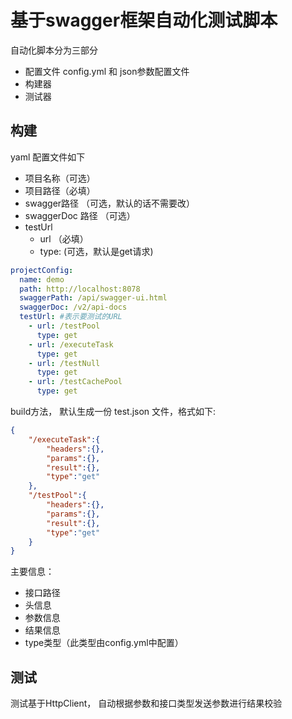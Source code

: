 # 基于swagger框架自动化测试脚本

自动化脚本分为三部分

- 配置文件 config.yml 和 json参数配置文件
- 构建器
- 测试器

## 构建

yaml 配置文件如下

- 项目名称（可选）
- 项目路径（必填）
- swagger路径 （可选，默认的话不需要改）
- swaggerDoc 路径 （可选）
- testUrl
  - url （必填）
  - type: (可选，默认是get请求)

```yaml
projectConfig:
  name: demo
  path: http://localhost:8078
  swaggerPath: /api/swagger-ui.html
  swaggerDoc: /v2/api-docs
  testUrl: #表示要测试的URL
    - url: /testPool
      type: get
    - url: /executeTask
      type: get
    - url: /testNull
      type: get
    - url: /testCachePool
      type: get
```
build方法， 默认生成一份 test.json 文件，格式如下:

```json
{
	"/executeTask":{
		"headers":{},
		"params":{},
		"result":{},
		"type":"get"
	},
	"/testPool":{
		"headers":{},
		"params":{},
		"result":{},
		"type":"get"
	}
}
```

主要信息：

- 接口路径
- 头信息
- 参数信息
- 结果信息
- type类型（此类型由config.yml中配置）


## 测试

测试基于HttpClient， 自动根据参数和接口类型发送参数进行结果校验